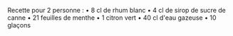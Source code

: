 Recette pour 2 personne : 
• 8 cl de rhum blanc
• 4 cl de sirop de sucre de canne
• 21 feuilles de menthe
• 1 citron vert
• 40 cl d'eau gazeuse
• 10 glaçons